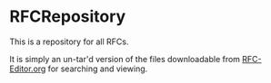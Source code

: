 # RFCRepository
This is a repository for all RFCs.

It is simply an un-tar'd version of the files downloadable from
	[RFC-Editor.org](https://www.rfc-editor.org/download.html) for searching and
	viewing.
